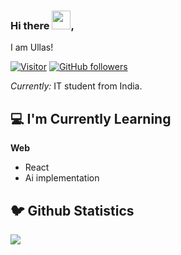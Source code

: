 ### Hi there <img src="https://raw.githubusercontent.com/MartinHeinz/MartinHeinz/master/wave.gif" width="30px">,

I am Ullas!

[![Visitor](https://visitor-badge.laobi.icu/badge?page_id=ullaskunder3)](https://github.com/ullaskunder3) [![GitHub followers](https://img.shields.io/github/followers/ullaskunder3.svg?style=social&label=Follow)](https://github.com/ullaskunder3?tab=followers)

_Currently:_ IT student from India.

## 💻 I'm Currently Learning

__Web__

- React
- Ai implementation

## 🐦 Github Statistics

<img src="https://github-readme-stats.vercel.app/api?username=ullaskunder3&show_icons=true&title_color=222222&icon_color=03A87C&text_color=333333&bg_color=ffffff">
